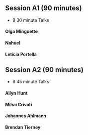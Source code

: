 ##  Session A1 (90 minutes) 
*  9 30 minute Talks

####  Olga Minguette
####  Nahuel 
####  Leticia Portella


##  Session A2 (90 minutes) 

* 6 45 minute Talks

####  Allyn Hunt

####  Mihai Crivati


#### Johannes Ahlmann

####  Brendan Tierney
